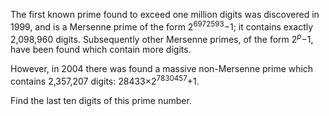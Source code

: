 <p>The first known prime found to exceed one million digits was discovered in 1999, and is a Mersenne prime of the form 2<sup>6972593</sup>−1; it contains exactly 2,098,960 digits. Subsequently other Mersenne primes, of the form 2<sup><i>p</i></sup>−1, have been found which contain more digits.</p>
<p>However, in 2004 there was found a massive non-Mersenne prime which contains 2,357,207 digits: 28433×2<sup>7830457</sup>+1.</p>
<p>Find the last ten digits of this prime number.</p>

